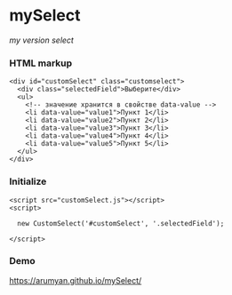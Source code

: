# mySelect
*my version select*


### HTML markup
```
<div id="customSelect" class="customselect">
  <div class="selectedField">Выберите</div>
  <ul>
    <!-- значение хранится в свойстве data-value -->
    <li data-value="value1">Пункт 1</li>
    <li data-value="value2">Пункт 2</li>
    <li data-value="value3">Пункт 3</li>
    <li data-value="value4">Пункт 4</li>
    <li data-value="value5">Пункт 5</li>
  </ul>
</div>

```
### Initialize
```
<script src="customSelect.js"></script>
<script>

  new CustomSelect('#customSelect', '.selectedField');

</script>
```
### Demo
https://arumyan.github.io/mySelect/
